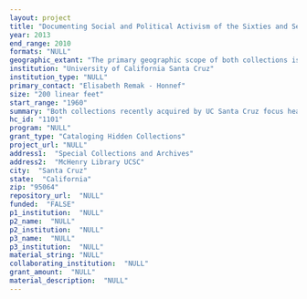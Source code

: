 ```yaml
--- 
layout: project 
title: "Documenting Social and Political Activism of the Sixties and Seventies: Hidden Collections at the University of California Santa Cruz"
year: 2013
end_range: 2010
formats: "NULL"
geographic_extant: "The primary geographic scope of both collections is California but also reflects national and international projects of both creators."
institution: "University of California Santa Cruz"
institution_type: "NULL"
primary_contact: "Elisabeth Remak - Honnef"
size: "200 linear feet"
start_range: "1960"
summary: "Both collections recently acquired by UC Santa Cruz focus heavily on social and political activism in California during the 1960s and 70s, but the geographic scope, like the issues themselves, extends beyond state and national borders. Internationally acclaimed writer Karen Tei Yamashita's archive includes manuscripts, drafts, subject interviews, correspondence, notes, extensive research materials including primary documents, audiotapes, photographs, posters, and alternative press materials. Also included are hundreds of interviews and lectures given by Yamashita as well as copies of all her works both in the original language of publication and in translation. Multiple prizes for the novel I Hotel have intensified publicity and research interest in her work including a proposed digital annotated edition, making the processing of this archive a top institutional priority. Likewise, the John Thorne Papers, which richly document a wide range of legal and activist issues from the local to the international level, speak to increasing research and curricular interest in social movements of this period. Correspondence, interviews, research materials, speeches, ephemeral publications and legal documents include such subjects as the George Jackson and Angela Davis trials, prison writing and prison reform, California Democratic Party, Wounded Knee consolidated cases, Iranian Students Association and the International War Crimes Tribunal."
hc_id: "1101"
program: "NULL"
grant_type: "Cataloging Hidden Collections"
project_url: "NULL"
address1:  "Special Collections and Archives"
address2:  "McHenry Library UCSC"
city:  "Santa Cruz"
state:  "California"
zip: "95064"
repository_url:  "NULL"
funded:  "FALSE"
p1_institution:  "NULL"
p2_name:  "NULL"
p2_institution:  "NULL"
p3_name:  "NULL"
p3_institution:  "NULL"
material_string: "NULL"
collaborating_institution:  "NULL"
grant_amount:  "NULL"
material_description:  "NULL"
---
```

